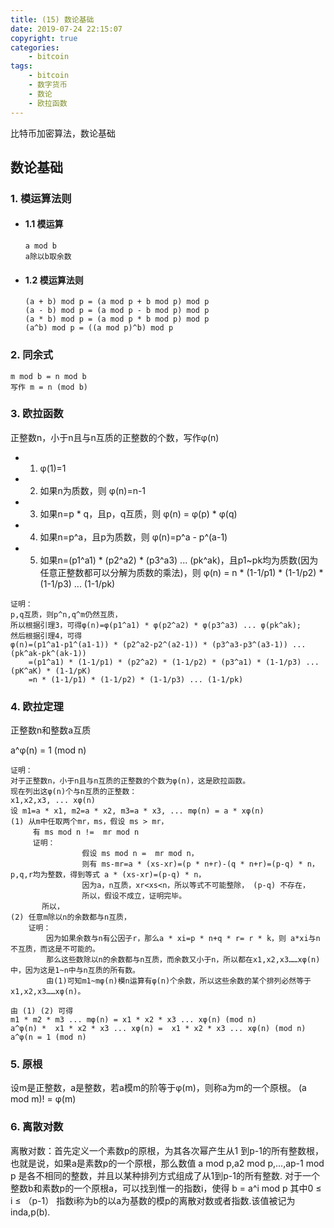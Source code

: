 ```yaml
---
title: (15) 数论基础
date: 2019-07-24 22:15:07
copyright: true
categories:
    - bitcoin
tags:
    - bitcoin
    - 数字货币
    - 数论
    - 欧拉函数
---
```

比特币加密算法，数论基础

<!-- more -->

## **数论基础**



### **1. 模运算法则**

+ #### 1.1 模运算

    ```
    a mod b 
    a除以b取余数
    ```

+ #### 1.2 模运算法则

    ```
    (a + b) mod p = (a mod p + b mod p) mod p 
    (a - b) mod p = (a mod p - b mod p) mod p 
    (a * b) mod p = (a mod p * b mod p) mod p 
    (a^b) mod p = ((a mod p)^b) mod p
    ```

### **2. 同余式**

```
m mod b = n mod b
写作 m = n (mod b)
```

### **3. 欧拉函数**

正整数n，小于n且与n互质的正整数的个数，写作φ(n) 
+ 1. φ(1)=1
+ 2. 如果n为质数，则 φ(n)=n-1
+ 3. 如果n=p * q，且p，q互质，则 φ(n) = φ(p) * φ(q)
+ 4. 如果n=p^a，且p为质数，则 φ(n)=p^a - p^(a-1)
+ 5. 如果n=(p1^a1) * (p2^a2) * (p3^a3) ... (pk^ak)，且p1~pk均为质数(因为任意正整数都可以分解为质数的乘法)，则
φ(n) = n * (1-1/p1) * (1-1/p2) * (1-1/p3) ... (1-1/pk)

```
证明：
p,q互质，则p^n,q^m仍然互质，
所以根据引理3，可得φ(n)=φ(p1^a1) * φ(p2^a2) * φ(p3^a3) ... φ(pk^ak);
然后根据引理4，可得
φ(n)=(p1^a1-p1^(a1-1)) * (p2^a2-p2^(a2-1)) * (p3^a3-p3^(a3-1)) ... (pk^ak-pk^(ak-1))
    =(p1^a1) * (1-1/p1) * (p2^a2) * (1-1/p2) * (p3^a1) * (1-1/p3) ... (pK^aK) * (1-1/pK)
    =n * (1-1/p1) * (1-1/p2) * (1-1/p3) ... (1-1/pk)
```

### **4. 欧拉定理**

正整数n和整数a互质 

a^φ(n) = 1 (mod n)

```
证明：
对于正整数n，小于n且与n互质的正整数的个数为φ(n)，这是欧拉函数。
现在列出这φ(n)个与n互质的正整数：
x1,x2,x3, ... xφ(n)
设 m1=a * x1, m2=a * x2, m3=a * x3, ... mφ(n) = a * xφ(n)
(1) 从m中任取两个mr，ms，假设 ms > mr，
     有 ms mod n !=  mr mod n
     证明：
                假设 ms mod n =  mr mod n，
                则有 ms-mr=a * (xs-xr)=(p * n+r)-(q * n+r)=(p-q) * n，p,q,r均为整数，得到等式 a * (xs-xr)=(p-q) * n，
                因为a，n互质，xr<xs<n，所以等式不可能整除， (p-q) 不存在，
                所以，假设不成立，证明完毕。
       所以，
(2) 任意m除以n的余数都与n互质，
    证明：
        因为如果余数与n有公因子r，那么a * xi=p * n+q * r= r * k，则 a*xi与n不互质，而这是不可能的。
        那么这些数除以n的余数都与n互质，而余数又小于n，所以都在x1,x2,x3……xφ(n)中，因为这是1~n中与n互质的所有数。
        由(1)可知m1~mφ(n)模n运算有φ(n)个余数，所以这些余数的某个排列必然等于x1,x2,x3……xφ(n)。

由 (1) (2) 可得
m1 * m2 * m3 ... mφ(n) = x1 * x2 * x3 ... xφ(n) (mod n)
a^φ(n) *  x1 * x2 * x3 ... xφ(n) =  x1 * x2 * x3 ... xφ(n) (mod n)
a^φ(n = 1 (mod n) 
```

### **5. 原根**

设m是正整数，a是整数，若a模m的阶等于φ(m)，则称a为m的一个原根。 
(a mod m)! = φ(m)

### **6. 离散对数**

离散对数：首先定义一个素数p的原根，为其各次幂产生从1 到p-1的所有整数根，也就是说，如果a是素数p的一个原根，那么数值 a mod p,a2 mod p,...,ap-1 mod p 是各不相同的整数，并且以某种排列方式组成了从1到p-1的所有整数. 对于一个整数b和素数p的一个原根a，可以找到惟一的指数i，使得 b = a^i mod p 其中0 ≤ i ≤ （p-1） 指数i称为b的以a为基数的模p的离散对数或者指数.该值被记为inda,p(b).